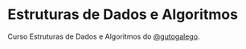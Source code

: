 # Estruturas de Dados e Algoritmos

Curso Estruturas de Dados e Algoritmos do [@gutogalego](https://github.com/gutogalego).
